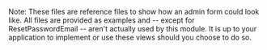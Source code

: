 Note: These files are reference files to show how an admin form could look like. All files are provided as examples and -- except for ResetPasswordEmail -- aren't actually used by this module. It is up to your application to implement or use these views should you choose to do so.